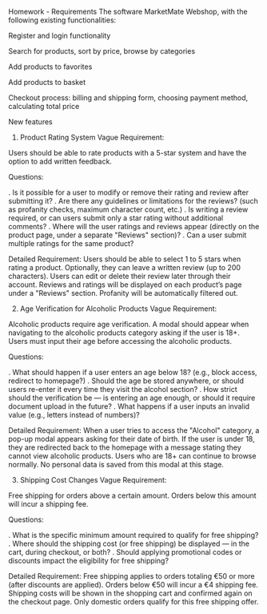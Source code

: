 Homework - Requirements
The software
MarketMate Webshop, with the following existing functionalities:

Register and login functionality

Search for products, sort by price, browse by categories

Add products to favorites

Add products to basket

Checkout process: billing and shipping form, choosing payment method, calculating total price

New features
1. Product Rating System
Vague Requirement:

Users should be able to rate products with a 5-star system and have the option to add written feedback.

Questions:

. Is it possible for a user to modify or remove their rating and review after submitting it?
. Are there any guidelines or limitations for the reviews? (such as profanity checks, maximum character count, etc.)
. Is writing a review required, or can users submit only a star rating without additional comments?
. Where will the user ratings and reviews appear (directly on the product page, under a separate "Reviews" section)?
. Can a user submit multiple ratings for the same product?

Detailed Requirement:
Users should be able to select 1 to 5 stars when rating a product. Optionally, they can leave a written review (up to 200 characters). Users can edit or delete their review later through their account. Reviews and ratings will be displayed on each product’s page under a "Reviews" section. Profanity will be automatically filtered out.

2. Age Verification for Alcoholic Products
Vague Requirement:

Alcoholic products require age verification. A modal should appear when navigating to the alcoholic products category asking if the user is 18+. Users must input their age before accessing the alcoholic products.

Questions:

. What should happen if a user enters an age below 18? (e.g., block access, redirect to homepage?)
. Should the age be stored anywhere, or should users re-enter it every time they visit the alcohol section?
. How strict should the verification be — is entering an age enough, or should it require document upload in the future?
. What happens if a user inputs an invalid value (e.g., letters instead of numbers)?

Detailed Requirement:
When a user tries to access the "Alcohol" category, a pop-up modal appears asking for their date of birth. If the user is under 18, they are redirected back to the homepage with a message stating they cannot view alcoholic products. Users who are 18+ can continue to browse normally. No personal data is saved from this modal at this stage.

3. Shipping Cost Changes
Vague Requirement:

Free shipping for orders above a certain amount. Orders below this amount will incur a shipping fee.

Questions:

. What is the specific minimum amount required to qualify for free shipping?
. Where should the shipping cost (or free shipping) be displayed — in the cart, during checkout, or both?
. Should applying promotional codes or discounts impact the eligibility for free shipping?


Detailed Requirement:
Free shipping applies to orders totaling €50 or more (after discounts are applied). Orders below €50 will incur a €4 shipping fee. Shipping costs will be shown in the shopping cart and confirmed again on the checkout page. Only domestic orders qualify for this free shipping offer.

